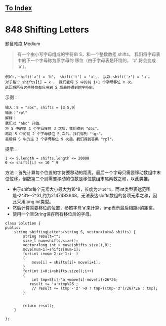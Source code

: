 [To Index](/index.md)
---
# 848 Shifting Letters
题目难度 Medium
> 有一个由小写字母组成的字符串 S，和一个整数数组 shifts。
我们将字母表中的下一个字母称为原字母的 移位（由于字母表是环绕的， 'z' 将会变成 'a'）。

```
例如·，shift('a') = 'b'， shift('t') = 'u',， 以及 shift('z') = 'a'。
对于每个 shifts[i] = x ， 我们会将 S 中的前 i+1 个字母移位 x 次。
返回将所有这些移位都应用到 S 后最终得到的字符串。
```

示例：

```
输入：S = "abc", shifts = [3,5,9]
输出："rpl"
解释：
我们以 "abc" 开始。
将 S 中的第 1 个字母移位 3 次后，我们得到 "dbc"。
再将 S 中的前 2 个字母移位 5 次后，我们得到 "igc"。
最后将 S 中的这 3 个字母移位 9 次后，我们得到答案 "rpl"。
```

提示：

```
1 <= S.length = shifts.length <= 20000
0 <= shifts[i] <= 10 ^ 9
```

方法：首先计算每个位置的字符要移动的距离，最后一个字母只需要移动数组中末位位移，倒数第二个则需要移动的位数是移位数组末尾两数之和，以此类推。
- 由于shifts每个元素大小最大为10^9，长度为`2*10^4`，而int类型表达范围是-2^31～2^31,约为2147483648，无法表达shifts数组的各项元素之和，因此采用long int类型。
- 然后计算需要移位的位置，参照字母‘a’来计算，tmp表示最后相距a的距离。
- 使用一个空String保存所有移位后的字母。

```
class Solution {
public:
    string shiftingLetters(string S, vector<int>& shifts) {
        string result="";
        size_t num=shifts.size();
        vector<long int > move(shifts.size(),0);
        move[num-1]=shifts[num-1];
        for(int i=num-2;i>-1;i--)
        {
            move[i] = shifts[i]+ move[i+1];
        }
        for(int i=0;i<shifts.size();i++)
        {
            int tmp=S[i]-'a'+move[i]-move[i]/26*26;
           result += 'a'+tmp%26 ;
            // result += (tmp -'z' >0 ? tmp-((tmp-'z')/26)*26 : tmp);
        }


        return result;
    }

};

```
